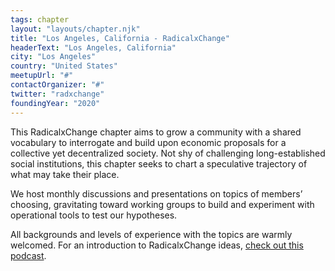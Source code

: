 ```yaml
---
tags: chapter
layout: "layouts/chapter.njk"
title: "Los Angeles, California - RadicalxChange"
headerText: "Los Angeles, California"
city: "Los Angeles"
country: "United States"
meetupUrl: "#"
contactOrganizer: "#"
twitter: "radxchange"
foundingYear: "2020"
---
```

This RadicalxChange chapter aims to grow a community with a shared vocabulary to interrogate and build upon economic proposals for a collective yet decentralized society. Not shy of challenging long-established social institutions, this chapter seeks to chart a speculative trajectory of what may take their place.

We host monthly discussions and presentations on topics of members’ choosing, gravitating toward working groups to build and experiment with operational tools to test our hypotheses.

All backgrounds and levels of experience with the topics are warmly welcomed. For an introduction to RadicalxChange ideas, [check out this podcast](https://80000hours.org/podcast/episodes/glen-weyl-radically-reforming-capitalism-and-democracy/).
